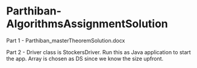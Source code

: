 # Parthiban-AlgorithmsAssignmentSolution

Part 1 -  Parthiban_masterTheoremSolution.docx


Part 2 - Driver class is StockersDriver. Run this as Java application to start the app.
          Array is chosen as DS since we know the size upfront.

